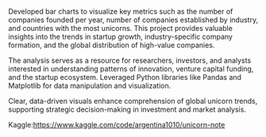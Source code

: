 

Developed bar charts to visualize key metrics such as the number of companies founded per year, number of companies established by industry, and countries with the most unicorns. This project provides valuable insights into the trends in startup growth, industry-specific company formation, and the global distribution of high-value companies. 

The analysis serves as a resource for researchers, investors, and analysts interested in understanding patterns of innovation, venture capital funding, and the startup ecosystem. Leveraged Python libraries like Pandas and Matplotlib for data manipulation and visualization. 

Clear, data-driven visuals enhance comprehension of global unicorn trends, supporting strategic decision-making in investment and market analysis.

Kaggle:https://www.kaggle.com/code/argentina1010/unicorn-note
